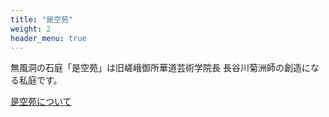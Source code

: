 ```yaml
---
title: "是空苑"
weight: 2
header_menu: true
---
```


無風洞の石庭「是空苑」は旧嵯峨御所華道芸術学院長 長谷川菊洲師の創造になる私庭です。

<!--
![是空苑の版画1](/images/zekuen_hanga01.jpg)
-->

[是空苑について](zekuen/)
